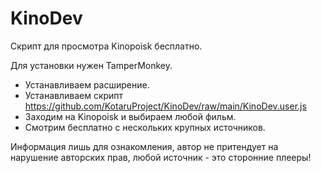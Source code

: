 # KinoDev

Скрипт для просмотра Kinopoisk бесплатно.

Для установки нужен TamperMonkey.
- Устанавливаем расширение.
- Устанавливаем скрипт https://github.com/KotaruProject/KinoDev/raw/main/KinoDev.user.js
- Заходим на Kinopoisk и выбираем любой фильм.
- Смотрим бесплатно с нескольких крупных источников.

Информация лишь для ознакомления, автор не притендует на нарушение авторских прав, любой источник - это сторонние плееры!
